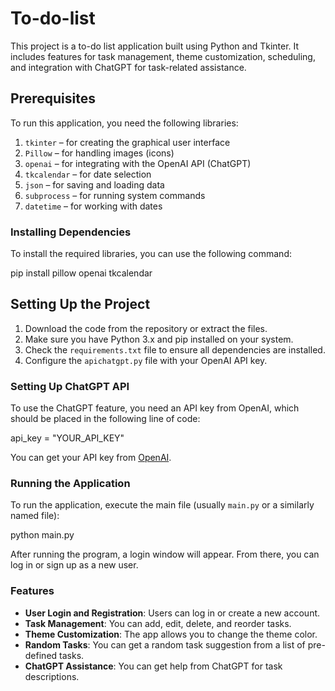 # To-do-list

This project is a to-do list application built using Python and Tkinter. It includes features for task management, theme customization, scheduling, and integration with ChatGPT for task-related assistance.

## Prerequisites

To run this application, you need the following libraries:

1. `tkinter` – for creating the graphical user interface
2. `Pillow` – for handling images (icons)
3. `openai` – for integrating with the OpenAI API (ChatGPT)
4. `tkcalendar` – for date selection
5. `json` – for saving and loading data
6. `subprocess` – for running system commands
7. `datetime` – for working with dates

### Installing Dependencies

To install the required libraries, you can use the following command:

pip install pillow openai tkcalendar


## Setting Up the Project

1. Download the code from the repository or extract the files.
2. Make sure you have Python 3.x and pip installed on your system.
3. Check the `requirements.txt` file to ensure all dependencies are installed.
4. Configure the `apichatgpt.py` file with your OpenAI API key.

### Setting Up ChatGPT API

To use the ChatGPT feature, you need an API key from OpenAI, which should be placed in the following line of code:

api_key = "YOUR_API_KEY"


You can get your API key from [OpenAI](https://platform.openai.com/signup).

### Running the Application

To run the application, execute the main file (usually `main.py` or a similarly named file):

python main.py

After running the program, a login window will appear. From there, you can log in or sign up as a new user.

### Features

- **User Login and Registration**: Users can log in or create a new account.
- **Task Management**: You can add, edit, delete, and reorder tasks.
- **Theme Customization**: The app allows you to change the theme color.
- **Random Tasks**: You can get a random task suggestion from a list of pre-defined tasks.
- **ChatGPT Assistance**: You can get help from ChatGPT for task descriptions.


